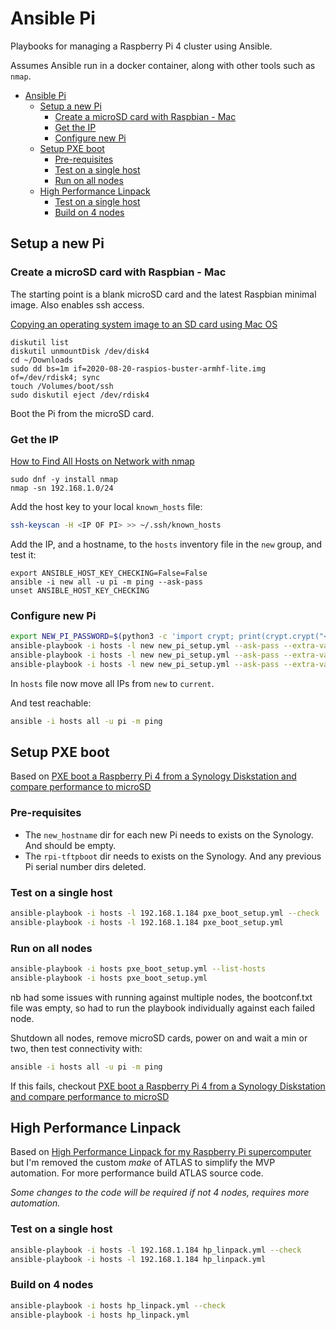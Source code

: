# Ansible Pi

Playbooks for managing a Raspberry Pi 4 cluster using Ansible. 

Assumes Ansible run in a docker container, along with other tools such as `nmap`.

- [Ansible Pi](#ansible-pi)
  - [Setup a new Pi](#setup-a-new-pi)
    - [Create a microSD card with Raspbian - Mac](#create-a-microsd-card-with-raspbian---mac)
    - [Get the IP](#get-the-ip)
    - [Configure new Pi](#configure-new-pi)
  - [Setup PXE boot](#setup-pxe-boot)
    - [Pre-requisites](#pre-requisites)
    - [Test on a single host](#test-on-a-single-host)
    - [Run on all nodes](#run-on-all-nodes)
  - [High Performance Linpack](#high-performance-linpack)
    - [Test on a single host](#test-on-a-single-host-1)
    - [Build on 4 nodes](#build-on-4-nodes)

## Setup a new Pi

### Create a microSD card with Raspbian - Mac

The starting point is a blank microSD card and the latest Raspbian minimal image. Also enables ssh access.

[Copying an operating system image to an SD card using Mac OS](https://www.raspberrypi.org/documentation/installation/installing-images/mac.md)

```
diskutil list
diskutil unmountDisk /dev/disk4
cd ~/Downloads
sudo dd bs=1m if=2020-08-20-raspios-buster-armhf-lite.img of=/dev/rdisk4; sync
touch /Volumes/boot/ssh
sudo diskutil eject /dev/rdisk4
```

Boot the Pi from the microSD card.

### Get the IP

[How to Find All Hosts on Network with nmap](https://osxdaily.com/2018/07/24/find-all-hosts-network-nmap/)

```
sudo dnf -y install nmap
nmap -sn 192.168.1.0/24
```

Add the host key to your local `known_hosts` file:

```bash
ssh-keyscan -H <IP OF PI> >> ~/.ssh/known_hosts
```

Add the IP, and a hostname, to the `hosts` inventory file in the `new` group, and test it:

```
export ANSIBLE_HOST_KEY_CHECKING=False=False
ansible -i new all -u pi -m ping --ask-pass
unset ANSIBLE_HOST_KEY_CHECKING
```


### Configure new Pi

```bash
export NEW_PI_PASSWORD=$(python3 -c 'import crypt; print(crypt.crypt("<YOUR NEW PASSWORD>", crypt.mksalt(crypt.METHOD_SHA512)))')
ansible-playbook -i hosts -l new new_pi_setup.yml --ask-pass --extra-vars "new_pi_password=$NEW_PI_PASSWORD" --list-hosts
ansible-playbook -i hosts -l new new_pi_setup.yml --ask-pass --extra-vars "new_pi_password=$NEW_PI_PASSWORD" --check
ansible-playbook -i hosts -l new new_pi_setup.yml --ask-pass --extra-vars "new_pi_password=$NEW_PI_PASSWORD"
```

In `hosts` file now move all IPs from `new` to `current`.

And test reachable:

```bash
ansible -i hosts all -u pi -m ping
```

## Setup PXE boot

Based on [PXE boot a Raspberry Pi 4 from a Synology Diskstation and compare performance to microSD](https://mikejmcfarlane.github.io/blog/2020/09/12/PXE-boot-raspberry-pi-4-from-synology-diskstation#setting-up-the-raspberry-pi-to-pxe-boot)

### Pre-requisites

+ The `new_hostname` dir for each new Pi needs to exists on the Synology. And should be empty.
+ The `rpi-tftpboot` dir needs to exists on the Synology. And any previous Pi serial number dirs deleted.

### Test on a single host

```bash
ansible-playbook -i hosts -l 192.168.1.184 pxe_boot_setup.yml --check
ansible-playbook -i hosts -l 192.168.1.184 pxe_boot_setup.yml
```

### Run on all nodes

```bash
ansible-playbook -i hosts pxe_boot_setup.yml --list-hosts
ansible-playbook -i hosts pxe_boot_setup.yml
```

nb had some issues with running against multiple nodes, the bootconf.txt file was empty, so had to run the playbook individually against each failed node.

Shutdown all nodes, remove microSD cards, power on and wait a min or two, then test connectivity with:

```bash
ansible -i hosts all -u pi -m ping
```

If this fails, checkout [PXE boot a Raspberry Pi 4 from a Synology Diskstation and compare performance to microSD](https://mikejmcfarlane.github.io/blog/2020/09/12/PXE-boot-raspberry-pi-4-from-synology-diskstation#setting-up-the-raspberry-pi-to-pxe-boot)


## High Performance Linpack

Based on [High Performance Linpack for my Raspberry Pi supercomputer](https://mikejmcfarlane.github.io/blog/2020/09/17/High-Performance-Linpack-for-raspberry-pi-supercomputer) but I'm removed the custom _make_ of ATLAS to simplify the MVP automation. For more performance build ATLAS source code.

*Some changes to the code will be required if not 4 nodes, requires more automation.*

### Test on a single host

```bash
ansible-playbook -i hosts -l 192.168.1.184 hp_linpack.yml --check
ansible-playbook -i hosts -l 192.168.1.184 hp_linpack.yml
```

### Build on 4 nodes

```bash
ansible-playbook -i hosts hp_linpack.yml --check
ansible-playbook -i hosts hp_linpack.yml
```